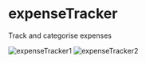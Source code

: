 # expenseTracker
Track and categorise expenses


![expenseTracker1](https://user-images.githubusercontent.com/34995033/103165058-15d45380-4867-11eb-8612-cd6ccc4dea31.PNG)
![expenseTracker2](https://user-images.githubusercontent.com/34995033/103165059-18cf4400-4867-11eb-956e-5d5cd716a1bd.PNG)
